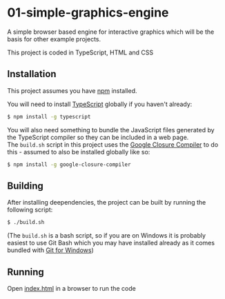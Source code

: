 # 01-simple-graphics-engine

A simple browser based engine for interactive graphics which will be the basis for other example projects.

This project is coded in TypeScript, HTML and CSS


## Installation

This project assumes you have [npm](https://www.npmjs.com/get-npm) installed.

You will need to install [TypeScript](https://github.com/Microsoft/TypeScript) globally if you haven't already:

```bash
$ npm install -g typescript
```

You will also need something to bundle the JavaScript files generated by the TypeScript compiler so they can be
included in a web page.\
The `build.sh` script in this project uses the [Google Closure Compiler](https://github.com/google/closure-compiler) to
do this - assumed to also be installed globally like so:

```bash
$ npm install -g google-closure-compiler
```


## Building

After installing deependencies, the project can be built by running the following script:

```bash
$ ./build.sh
```

(The `build.sh` is a bash script, so if you are on Windows it is probably easiest to use Git Bash which you may have
installed already as it comes bundled with [Git for Windows](https://git-scm.com/downloads))


## Running

Open [index.html](./index.html) in a browser to run the code
